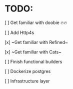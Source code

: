 
# TODO:

[ ] Get familiar with doobie :fire::fire:

[ ] Add Http4s

[x] ~Get familiar with Refined~

[x] ~Get familiar with Cats~

[ ] Finish functional builders

[ ] Dockerize postgres

[ ] Infrastructure layer


